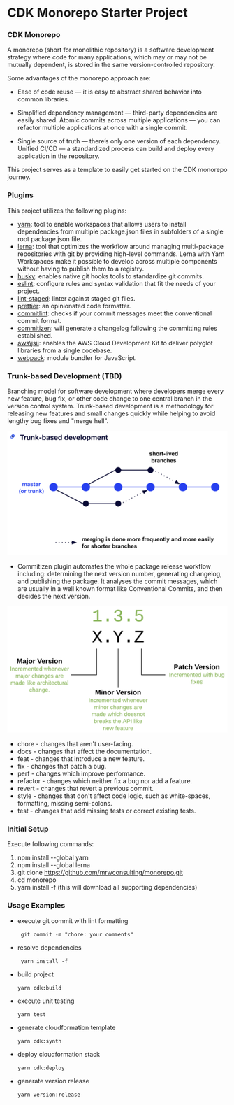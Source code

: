 # CDK Monorepo Starter Project

### CDK Monorepo
A monorepo (short for monolithic repository) is a software development strategy where code for many applications, which may or may not be mutually dependent, is stored in the same version-controlled repository.

Some advantages of the monorepo approach are:

- Ease of code reuse — it is easy to abstract shared behavior into common libraries.

- Simplified dependency management — third-party dependencies are easily shared.
Atomic commits across multiple applications — you can refactor multiple applications at once with a single commit.

- Single source of truth — there’s only one version of each dependency.
Unified CI/CD — a standardized process can build and deploy every application in the repository.

This project serves as a template to easily get started on the CDK monorepo journey.

### Plugins

This project utilizes the following plugins:

* [yarn](https://classic.yarnpkg.com/en/docs/getting-started): tool to enable workspaces that allows users to install dependencies from multiple package.json files in subfolders of a single root package.json file.
* [lerna](https://lerna.js.org/): tool that optimizes the workflow around managing multi-package repositories with git by providing high-level commands. Lerna with Yarn Workspaces make it possible to develop across multiple components without having to publish them to a registry.
* [husky](https://typicode.github.io/husky/#/): enables native git hooks tools to standardize git commits.
* [eslint](https://eslint.org/docs/user-guide/getting-started): configure rules and syntax validation that fit the needs of your project. 
* [lint-staged](https://github.com/okonet/lint-staged#readme): linter against staged git files.
* [prettier](https://prettier.io/docs/en/index.html): an opinionated code formatter.
* [commitlint](https://commitlint.js.org/#/): checks if your commit messages meet the conventional commit format.
* [commitizen](https://commitizen-tools.github.io/commitizen/changelog/): will generate a changelog following the committing rules established.
* [aws\jsii](https://aws.github.io/jsii/): enables the AWS Cloud Development Kit to deliver polyglot libraries from a single codebase.
* [webpack](https://webpack.js.org/): module bundler for JavaScript.

### Trunk-based Development (TBD)

Branching model for software development where developers merge every new feature, bug fix, or other code change to one central branch in the version control system. Trunk-based development is a methodology for releasing new features and small changes quickly while helping to avoid lengthy bug fixes and "merge hell".

![image](images/trunk-based-development.png)

* Commitizen plugin automates the whole package release workflow including: determining the next version number, generating changelog, and publishing the package. It analyses the commit messages, which are usually in a well known format like Conventional Commits, and then decides the next version.

![image](images/semantic_versioning.png)

* chore - changes that aren't user-facing.
* docs - changes that affect the documentation.
* feat - changes that introduce a new feature.
* fix - changes that patch a bug.
* perf - changes which improve performance.
* refactor - changes which neither fix a bug nor add a feature.
* revert - changes that revert a previous commit.
* style - changes that don't affect code logic, such as white-spaces, formatting, missing semi-colons.
* test - changes that add missing tests or correct existing tests.
### Initial Setup

Execute following commands:

1. npm install --global yarn
2. npm install --global lerna
3. git clone https://github.com/mrwconsulting/monorepo.git
4. cd monorepo
5. yarn install -f (this will download all supporting dependencies)

### Usage Examples

* execute git commit with lint formatting
   ``` 
    git commit -m "chore: your comments"
    ```
* resolve dependencies
   ``` 
    yarn install -f
    ```
* build project
    ```
    yarn cdk:build
    ```
* execute unit testing
    ```
    yarn test
    ```    
* generate cloudformation template
    ```
    yarn cdk:synth
    ```        
* deploy cloudformation stack
    ```
    yarn cdk:deploy
    ```    
* generate version release
    ```
    yarn version:release
    ```   